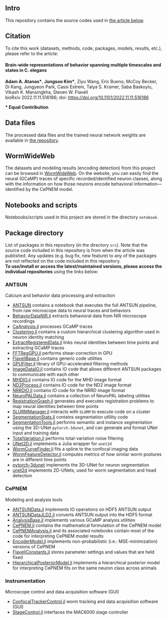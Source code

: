 ## Intro
This repository contains the source codes used in [the article below](https://github.com/flavell-lab/AtanasKim-Cell2023/tree/main#citation).

## Citation
To cite this work (datasets, methods, code, packages, models, results, etc.), please refer to the article: 

#### Brain-wide representations of behavior spanning multiple timescales and states in C. elegans
**Adam A. Atanas\***, **Jungsoo Kim\***, Ziyu Wang, Eric Bueno, McCoy Becker, Di Kang, Jungyeon Park, Cassi Estrem, Talya S. Kramer, Saba Baskoylu, Vikash K. Mansingkha, Steven W. Flavell  
bioRxiv 2022.11.11.516186; doi: https://doi.org/10.1101/2022.11.11.516186  

**\* Equal Contribution**

## Data files
The processed data files and the trained neural network weights are available in [the repository](https://doi.org/10.5281/zenodo.8150515).

## WormWideWeb
The datasets and modeling results (encoding detection) from this project can be browsed in [WormWideWeb](https://wormwideweb.org/). On the website, you can easily find the neural (GCaMP) traces of specific recorded/identified neuron classes, along with the information on how those neurons encode behavioral information—identified by the CePNEM model.

## Notebooks and scripts
Notebooks/scripts used in this project are stored in the directory `notebook`.  

## Package directory
List of packages in this repository (in the directory `src`). Note that the source code included in this repository is from when the article was published. Any updates (e.g. bug fix, new feature) to any of the packages are not reflected on the code included in this repository.  
**To use/install or access the latest/maintained versions, please access the individual repositories** using the links below: 

### ANTSUN
Calcium and behavior data processing and extraction

 - [ANTSUN](https://github.com/flavell-lab/ANTSUN) contains a notebook that executes the full ANTSUN pipeline, from raw microscope data to neural traces and behaviors
 - [BehaviorDataNIR.jl](https://github.com/flavell-lab/BehaviorDataNIR.jl) extracts behavioral data from NIR microscope recordings
 - [CaAnalysis.jl](https://github.com/flavell-lab/CaAnalysis.jl) processes GCaMP traces
 - [Clustering.jl](https://github.com/flavell-lab/Clustering.jl) contains a custom hierarchical clustering algorithm used in neuron identity matching
 - [ExtractRegisteredData.jl](https://github.com/flavell-lab/ExtractRegisteredData.jl) links neural identities between time points and extracting GCaMP traces
 - [FFTRegGPU.jl](https://github.com/flavell-lab/FFTRegGPU.jl) performs shear-correction in GPU
 - [FlavellBase.jl](https://github.com/flavell-lab/FlavellBase.jl) contains generic code utilities
 - [GPUFilter.jl](https://github.com/flavell-lab/GPUFilter.jl) library of GPU-accelerated filtering methods
 - [ImageDataIO.jl](https://github.com/flavell-lab/ImageDataIO.jl) contains IO code that allows different ANTSUN packages to communicate with each other
 - [MHDIO.jl](https://github.com/flavell-lab/MHDIO.jl) contains IO code for the MHD image format
 - [ND2Process.jl](https://github.com/flavell-lab/ND2Process.jl) contains IO code for the ND2 image format
 - [NRRDIO.jl](https://github.com/flavell-lab/NRRDIO.jl) contains IO code for the NRRD image format
 - [NeuroPALData.jl](https://github.com/flavell-lab/NeuroPALData.jl) contains a collection of NeuroPAL labeling utilities
 - [RegistrationGraph.jl](https://github.com/flavell-lab/RegistrationGraph.jl) generates and executes registration problems to map neural identities between time points
 - [SLURMManager.jl](https://github.com/flavell-lab/SLURMManager.jl) interacts with `SLURM` to execute code on a cluster
 - [SegmentationStats.jl](https://github.com/flavell-lab/SegmentationStats.jl) contains segmentation utlility code
 - [SegmentationTools.jl](https://github.com/flavell-lab/SegmentationTools.jl) performs semantic and instance segmentation using the 3D-UNet `pytorch-3dunet`, and can generate and format UNet input and training data
 - [TotalVariation.jl](https://github.com/flavell-lab/TotalVariation.jl) performs total-variation noise filtering
 - [UNet2D.jl](https://github.com/flavell-lab/UNet2D.jl) implements a Julia wrapper for `unet2d`
 - [WormCurveFinder.jl](https://github.com/flavell-lab/WormCurveFinder.jl) fits a spline to the confocal imaging data
 - [WormFeatureDetector.jl](https://github.com/flavell-lab/WormFeatureDetector.jl) computes metrics of how similar worm postures are in different time points
 - [pytorch-3dunet](https://github.com/flavell-lab/pytorch-3dunet) implements the 3D-UNet for neuron segmentation
 - [unet2d](https://github.com/flavell-lab/unet2d) implements 2D-UNets, used for worm segmentation and head detection
### CePNEM
Modeling and analysis tools
 - [ANTSUNData.jl](https://github.com/flavell-lab/ANTSUNData.jl) implements IO operations on HDF5 ANTSUN output
 - [ANTSUNDataJLD2.jl](https://github.com/flavell-lab/ANTSUNDataJLD2.jl) converts ANTSUN output into the HDF5 format
 - [AnalysisBase.jl](https://github.com/flavell-lab/AnalysisBase.jl) implements various GCaMP analysis utilities
 - [CePNEM.jl](https://github.com/flavell-lab/CePNEM.jl) contains the mathematical formulation of the CePNEM model
 - [CePNEMAnalysis.jl](https://github.com/flavell-lab/CePNEMAnalysis.jl) and its associated notebooks contain most of the code for interpreting CePNEM model results
 - [EncoderModel.jl](https://github.com/flavell-lab/EncoderModel.jl) implements non-probabilistic (i.e.: MSE-minimization) versions of CePNEM
 - [FlavellConstants.jl](https://github.com/flavell-lab/FlavellConstants.jl) stores parameter settings and values that are held fixed
 - [HierarchicalPosteriorModel.jl](https://github.com/flavell-lab/HierarchicalPosteriorModel.jl) implements a hierarchical posterior model for interpreting CePNEM fits on the same neuron class across animals
### Instrumentation
Microscope control and data acquisition software (GUI)
 - [ConfocalTrackerControl.jl](https://github.com/flavell-lab/ConfocalTrackerControl.jl) worm tracking and data acquisition software (GUI)
 - [StageControl.jl](https://github.com/flavell-lab/StageControl.jl) interfaces the MAC6000 stage controller
